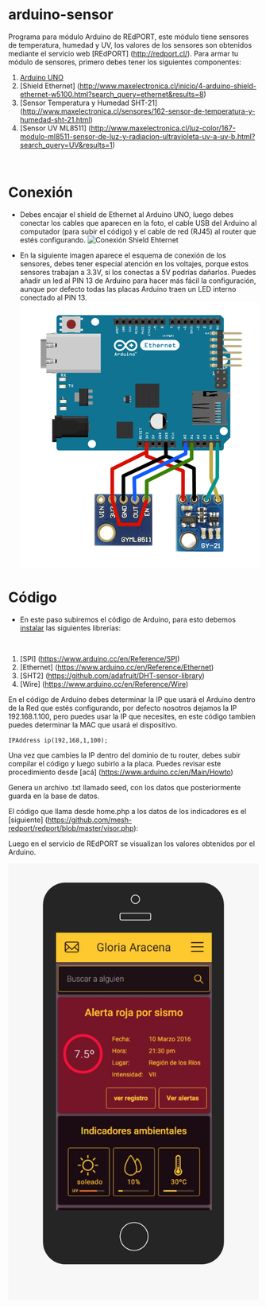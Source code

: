 # arduino-sensor
Programa para módulo Arduino de REdPORT, este módulo tiene sensores de temperatura, humedad y UV, los valores de los sensores son obtenidos mediante el servicio web [REdPORT] (http://redport.cl/). Para armar tu módulo de sensores, primero debes tener los siguientes componentes:

1. [Arduino UNO](http://www.maxelectronica.cl/inicio/25-arduino-uno-r3-cable-usb-5-cables-m-m-5-cables-h-h.html)
2. [Shield Ethernet] (http://www.maxelectronica.cl/inicio/4-arduino-shield-ethernet-w5100.html?search_query=ethernet&results=8)
3. [Sensor Temperatura y Humedad SHT-21] (http://www.maxelectronica.cl/sensores/162-sensor-de-temperatura-y-humedad-sht-21.html)
4. [Sensor UV ML8511] (http://www.maxelectronica.cl/luz-color/167-modulo-ml8511-sensor-de-luz-y-radiacion-ultravioleta-uv-a-uv-b.html?search_query=UV&results=1)

</br>

# Conexión

* Debes encajar el shield de Ethernet al Arduino UNO, luego debes conectar los cables que aparecen en la foto, el cable USB del Arduino al computador (para subir el código) y el cable de red (RJ45) al router que estés configurando. 
![Conexión Shield Ehternet](http://microfun.es/img/web5.jpg "Conexión Shield Ehternet")

* En la siguiente imagen aparece el esquema de conexión de los sensores, debes tener especial atención en los voltajes, porque estos sensores trabajan a 3.3V, si los conectas a 5V podrías dañarlos. Puedes añadir un led al PIN 13 de Arduino para hacer más fácil la configuración, aunque por defecto todas las placas Arduino traen un LED interno conectado al PIN 13.
![Conexiones](https://github.com/mesh-redport/arduino-sensor/blob/master/img/conexiones.png?raw=true "Conexiones")

# Código

* En este paso subiremos el código de Arduino, para esto debemos [instalar](https://www.arduino.cc/en/Guide/Libraries) las siguientes librerías:
</br>

1. [SPI] (https://www.arduino.cc/en/Reference/SPI)
2. [Ethernet] (https://www.arduino.cc/en/Reference/Ethernet)
3. [SHT2] (https://github.com/adafruit/DHT-sensor-library)
4. [Wire] (https://www.arduino.cc/en/Reference/Wire)

En el código de Arduino debes determinar la IP que usará el Arduino dentro de la Red que estés configurando, por defecto nosotros dejamos la IP 192.168.1.100, pero puedes usar la IP que necesites, en este código tambien puedes determinar la MAC que usará el dispositivo.

```
IPAddress ip(192,168,1,100);
```
Una vez que cambies la IP dentro del dominio de tu router, debes subir compilar el código y luego subirlo a la placa. Puedes revisar este procedimiento desde [acá] (https://www.arduino.cc/en/Main/Howto)

Genera un archivo .txt llamado seed, con los datos que posteriormente guarda en la base de datos.


El código que llama desde home.php a los datos de los indicadores es el [siguiente] (https://github.com/mesh-redport/redport/blob/master/visor.php):

Luego en el servicio de REdPORT se visualizan los valores obtenidos por el Arduino.

![Aplicación](https://github.com/mesh-redport/arduino-sensor/blob/master/img/sensor.jpg?raw=true "App")



